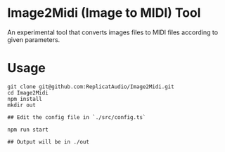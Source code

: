 # Image2Midi (Image to MIDI) Tool

An experimental tool that converts images files to MIDI files according to given parameters.

# Usage
```
git clone git@github.com:ReplicatAudio/Image2Midi.git
cd Image2Midi
npm install
mkdir out

## Edit the config file in `./src/config.ts`

npm run start

## Output will be in ./out
```